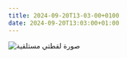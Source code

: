 ```yaml
---
title: 2024-09-20T13-03-00+0100
date: 2024-09-20T13:03:00+01:00
---
```

![صورة لقطتي مستلقية](/assets/20240920_125932.jpg "صورة لقطتي مستلقية")
